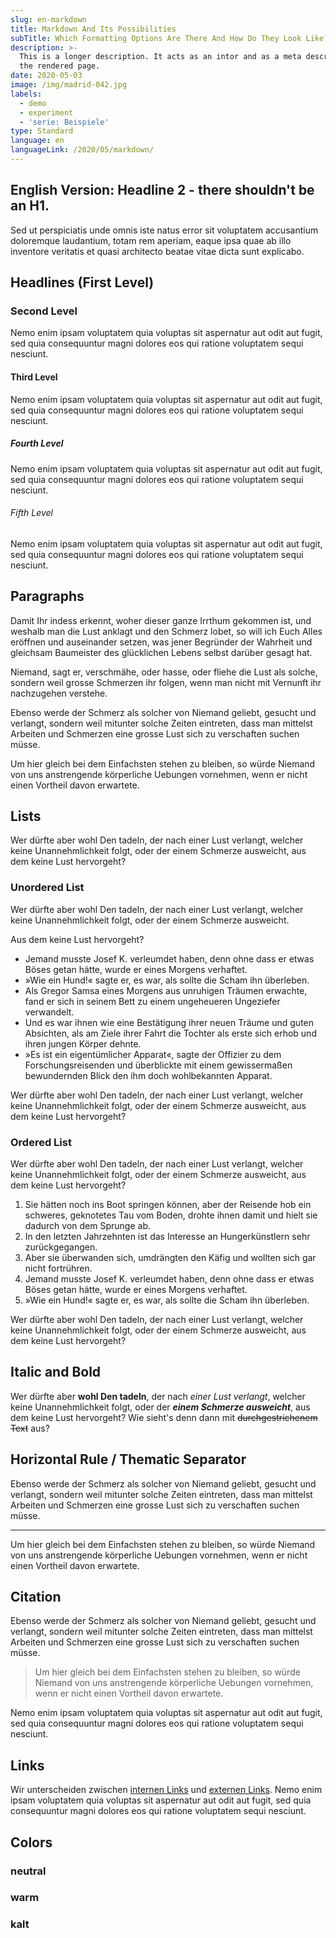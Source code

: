 ```yaml
---
slug: en-markdown
title: Markdown And Its Possibilities
subTitle: Which Formatting Options Are There And How Do They Look Like?
description: >-
  This is a longer description. It acts as an intor and as a meta description on
  the rendered page.
date: 2020-05-03
image: /img/madrid-042.jpg
labels:
  - demo
  - experiment
  - 'serie: Beispiele'
type: Standard
language: en
languageLink: /2020/05/markdown/
---
```


 
## English Version: Headline 2 - there shouldn't be an H1.

Sed ut perspiciatis unde omnis iste natus error sit voluptatem accusantium
doloremque laudantium, totam rem aperiam, eaque ipsa quae ab illo inventore
veritatis et quasi architecto beatae vitae dicta sunt explicabo.

## Headlines (First Level)

### Second Level

Nemo enim ipsam voluptatem quia voluptas sit aspernatur aut odit aut fugit, sed
quia consequuntur magni dolores eos qui ratione voluptatem sequi nesciunt.

#### Third Level

Nemo enim ipsam voluptatem quia voluptas sit aspernatur aut odit aut fugit, sed
quia consequuntur magni dolores eos qui ratione voluptatem sequi nesciunt.

##### Fourth Level

Nemo enim ipsam voluptatem quia voluptas sit aspernatur aut odit aut fugit, sed
quia consequuntur magni dolores eos qui ratione voluptatem sequi nesciunt.

###### Fifth Level

Nemo enim ipsam voluptatem quia voluptas sit aspernatur aut odit aut fugit, sed
quia consequuntur magni dolores eos qui ratione voluptatem sequi nesciunt.

## Paragraphs

Damit Ihr indess erkennt, woher dieser ganze Irrthum gekommen ist, und weshalb
man die Lust anklagt und den Schmerz lobet, so will ich Euch Alles eröffnen und
auseinander setzen, was jener Begründer der Wahrheit und gleichsam Baumeister
des glücklichen Lebens selbst darüber gesagt hat.

Niemand, sagt er, verschmähe, oder hasse, oder fliehe die Lust als solche,
sondern weil grosse Schmerzen ihr folgen, wenn man nicht mit Vernunft ihr
nachzugehen verstehe.

Ebenso werde der Schmerz als solcher von Niemand geliebt, gesucht und verlangt,
sondern weil mitunter solche Zeiten eintreten, dass man mittelst Arbeiten und
Schmerzen eine grosse Lust sich zu verschaften suchen müsse.

Um hier gleich bei dem Einfachsten stehen zu bleiben, so würde Niemand von uns
anstrengende körperliche Uebungen vornehmen, wenn er nicht einen Vortheil davon
erwartete.

## Lists

Wer dürfte aber wohl Den tadeln, der nach einer Lust verlangt, welcher keine
Unannehmlichkeit folgt, oder der einem Schmerze ausweicht, aus dem keine Lust
hervorgeht?

### Unordered List

Wer dürfte aber wohl Den tadeln, der nach einer Lust verlangt, welcher keine
Unannehmlichkeit folgt, oder der einem Schmerze ausweicht.

Aus dem keine Lust hervorgeht?

- Jemand musste Josef K. verleumdet haben, denn ohne dass er etwas Böses getan
  hätte, wurde er eines Morgens verhaftet.
- »Wie ein Hund!« sagte er, es war, als sollte die Scham ihn überleben.
- Als Gregor Samsa eines Morgens aus unruhigen Träumen erwachte, fand er sich in
  seinem Bett zu einem ungeheueren Ungeziefer verwandelt.
- Und es war ihnen wie eine Bestätigung ihrer neuen Träume und guten Absichten,
  als am Ziele ihrer Fahrt die Tochter als erste sich erhob und ihren jungen
  Körper dehnte.
- »Es ist ein eigentümlicher Apparat«, sagte der Offizier zu dem
  Forschungsreisenden und überblickte mit einem gewissermaßen bewundernden Blick
  den ihm doch wohlbekannten Apparat.

Wer dürfte aber wohl Den tadeln, der nach einer Lust verlangt, welcher keine
Unannehmlichkeit folgt, oder der einem Schmerze ausweicht, aus dem keine Lust
hervorgeht?

### Ordered List

Wer dürfte aber wohl Den tadeln, der nach einer Lust verlangt, welcher keine
Unannehmlichkeit folgt, oder der einem Schmerze ausweicht, aus dem keine Lust
hervorgeht?

1. Sie hätten noch ins Boot springen können, aber der Reisende hob ein schweres,
   geknotetes Tau vom Boden, drohte ihnen damit und hielt sie dadurch von dem
   Sprunge ab.
2. In den letzten Jahrzehnten ist das Interesse an Hungerkünstlern sehr
   zurückgegangen.
3. Aber sie überwanden sich, umdrängten den Käfig und wollten sich gar nicht
   fortrühren.
4. Jemand musste Josef K. verleumdet haben, denn ohne dass er etwas Böses getan
   hätte, wurde er eines Morgens verhaftet.
5. »Wie ein Hund!« sagte er, es war, als sollte die Scham ihn überleben.

Wer dürfte aber wohl Den tadeln, der nach einer Lust verlangt, welcher keine
Unannehmlichkeit folgt, oder der einem Schmerze ausweicht, aus dem keine Lust
hervorgeht?

## Italic and Bold

Wer dürfte aber **wohl Den tadeln**, der nach _einer Lust verlangt_, welcher
keine Unannehmlichkeit folgt, oder der **_einem Schmerze ausweicht_**, aus dem
keine Lust hervorgeht? Wie sieht's denn dann mit ~~durchgestrichenem Text~~ aus?

## Horizontal Rule / Thematic Separator

Ebenso werde der Schmerz als solcher von Niemand geliebt, gesucht und verlangt,
sondern weil mitunter solche Zeiten eintreten, dass man mittelst Arbeiten und
Schmerzen eine grosse Lust sich zu verschaften suchen müsse.

---

Um hier gleich bei dem Einfachsten stehen zu bleiben, so würde Niemand von uns
anstrengende körperliche Uebungen vornehmen, wenn er nicht einen Vortheil davon
erwartete.

## Citation

Ebenso werde der Schmerz als solcher von Niemand geliebt, gesucht und verlangt,
sondern weil mitunter solche Zeiten eintreten, dass man mittelst Arbeiten und
Schmerzen eine grosse Lust sich zu verschaften suchen müsse.

> Um hier gleich bei dem Einfachsten stehen zu bleiben, so würde Niemand von uns
> anstrengende körperliche Uebungen vornehmen, wenn er nicht einen Vortheil
> davon erwartete.

Nemo enim ipsam voluptatem quia voluptas sit aspernatur aut odit aut fugit, sed
quia consequuntur magni dolores eos qui ratione voluptatem sequi nesciunt.

## Links

Wir unterscheiden zwischen [internen Links](/2020/04/feuer-im-regenwald/) und
[externen Links](https://www.xing.com). Nemo enim ipsam voluptatem quia voluptas
sit aspernatur aut odit aut fugit, sed quia consequuntur magni dolores eos qui
ratione voluptatem sequi nesciunt.

## Colors

### neutral

<Colors palette='neutral' />

### warm

<Colors palette='warm' />

### kalt

<Colors palette='cold' />

